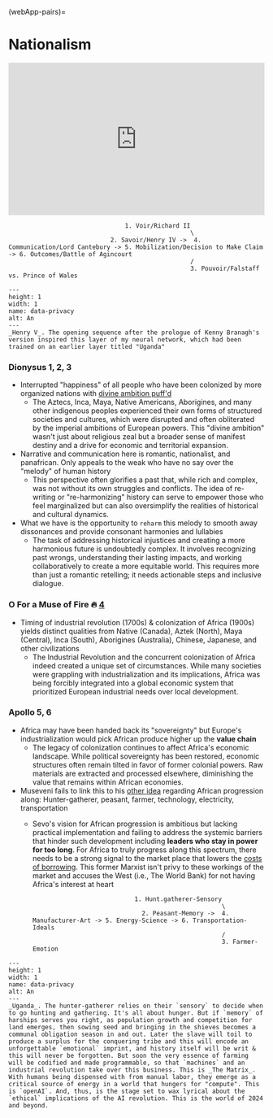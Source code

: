 (webApp-pairs)=
# Nationalism

<iframe src="https://www.youtube.com/embed/m9J_RC1VhxY" width="100%" height="300" style="border:none;"></iframe>

                                    1. Voir/Richard II 
                                                      \ 
                                2. Savoir/Henry IV ->  4. Communication/Lord Cantebury -> 5. Mobilization/Decision to Make Claim -> 6. Outcomes/Battle of Agincourt
                                                      /
                                                      3. Pouvoir/Falstaff vs. Prince of Wales

```{figure} ../../figures/blanche.png
---
height: 1
width: 1
name: data-privacy
alt: An
---
_Henry V_. The opening sequence after the prologue of Kenny Branagh's version inspired this layer of my neural network, which had been trained on an earlier layer titled "Uganda"
```
                                              
### Dionysus 1, 2, 3
- Interrupted "happiness" of all people who have been colonized by more organized nations with [divine ambition puff'd](https://abikesa.github.io/henryv/)
  - The Aztecs, Inca, Maya, Native Americans, Aborigines, and many other indigenous peoples experienced their own forms of structured societies and cultures, which were disrupted and often obliterated by the imperial ambitions of European powers. This "divine ambition" wasn't just about religious zeal but a broader sense of manifest destiny and a drive for economic and territorial expansion.
- Narrative and communication here is romantic, nationalist, and panafrican. Only appeals to the weak who have no say over the "melody" of human history
  - This perspective often glorifies a past that, while rich and complex, was not without its own struggles and conflicts. The idea of re-writing or "re-harmonizing" history can serve to empower those who feel marginalized but can also oversimplify the realities of historical and cultural dynamics.
- What we have is the opportunity to `reharm` this melody to smooth away dissonances and provide consonant harmonies and lullabies
  - The task of addressing historical injustices and creating a more harmonious future is undoubtedly complex. It involves recognizing past wrongs, understanding their lasting impacts, and working collaboratively to create a more equitable world. This requires more than just a romantic retelling; it needs actionable steps and inclusive dialogue.
    
### O For a Muse of Fire 🔥 [4](https://abikesa.github.io/dionysus/intro.html)
- Timing of industrial revolution (1700s) & colonization of Africa (1900s) yields distinct qualities from Native (Canada), Aztek (North), Maya (Central), Inca (South), Aborigines (Australia), Chinese, Japanese, and other civilizations 
  - The Industrial Revolution and the concurrent colonization of Africa indeed created a unique set of circumstances. While many societies were grappling with industrialization and its implications, Africa was being forcibly integrated into a global economic system that prioritized European industrial needs over local development.

### Apollo 5, 6

- Africa may have been handed back its "sovereignty" but Europe's industrialization would pick African produce higher up the **value chain**
  - The legacy of colonization continues to affect Africa's economic landscape. While political sovereignty has been restored, economic structures often remain tilted in favor of former colonial powers. Raw materials are extracted and processed elsewhere, diminishing the value that remains within African economies.
- Museveni fails to link this to his [other idea](https://www.youtube.com/watch?v=585IMBb14Kg&t=1s) regarding African progression along: Hunter-gatherer, peasant, farmer, technology, electricity, transportation
  - Sevo's vision for African progression is ambitious but lacking practical implementation and failing to address the systemic barriers that hinder such development including **leaders who stay in power for too long**. For Africa to truly progress along this spectrum, there needs to be a strong signal to the market place that lowers the [costs of borrowing](https://www.youtube.com/watch?v=585IMBb14Kg&t=1s). This former Marxist isn't privy to these workings of the market and accuses the West (i.e., The World Bank) for not having Africa's interest at heart 

                                    1. Hunt.gatherer-Sensory 
                                                            \ 
                                      2. Peasant-Memory ->  4. Manufacturer-Art -> 5. Energy-Science -> 6. Transportation-Ideals
                                                            /
                                                            3. Farmer-Emotion

```{figure} ../../figures/blanche.png
---
height: 1
width: 1
name: data-privacy
alt: An
---
_Uganda_. The hunter-gatherer relies on their `sensory` to decide when to go hunting and gathering. It's all about hunger. But if `memory` of harships serves you right, as population growth and competition for land emerges, then sowing seed and bringing in the shieves becomes a communal obligation season in and out. Later the slave will toil to produce a surplus for the conquering tribe and this will encode an unforgettable `emotional` imprint, and history itself will be writ & this will never be forgotten. But soon the very essence of farming will be codified and made programmable, so that `machines` and an industrial revolution take over this business. This is _The Matrix_. With humans being dispensed with from manual labor, they emerge as a critical source of energy in a world that hungers for "compute". This is `openAI`. And, thus, is the stage set to wax lyrical about the `ethical` implications of the AI revolution. This is the world of 2024 and beyond.